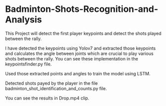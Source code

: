 # Badminton-Shots-Recognition-and-Analysis

This Project will detect the first player keypoints and detect the shots played between the rally.

I have detected the keypoints using Yolov7 and extracted those keypoints and calculates the angle between joints which are crucial to play various shots between the rally. You can see these implementation in the keypointsfinder.py file.

Used those extracted points and angles to train the model using LSTM.

Detected shots payed by the player in the file badminton_shot_identification_and_counts.py file.

You can see the results in Drop.mp4 clip.
